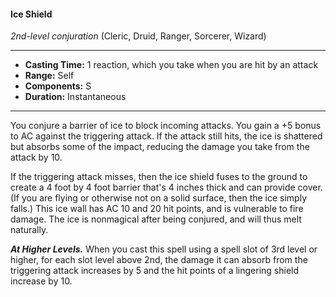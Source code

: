 #### Ice Shield
*2nd-level conjuration* (Cleric, Druid, Ranger, Sorcerer, Wizard)
___
- **Casting Time:** 1 reaction, which you take when you are hit by an attack
- **Range:** Self
- **Components:** S
- **Duration:** Instantaneous
---
You conjure a barrier of ice to block incoming attacks. You gain a +5 bonus to AC against the triggering attack. If the attack still hits, the ice is shattered but absorbs some of the impact, reducing the damage you take from the attack by 10.

If the triggering attack misses, then the ice shield fuses to the ground to create a 4 foot by 4 foot barrier that's 4 inches thick and can provide cover. (If you are flying or otherwise not on a solid surface, then the ice simply falls.) This ice wall has AC 10 and 20 hit points, and is vulnerable to fire damage. The ice is nonmagical after being conjured, and will thus melt naturally.

***At Higher Levels.*** When you cast this spell using a spell slot of 3rd level or higher, for each slot level above 2nd, the damage it can absorb from the triggering attack increases by 5 and the hit points of a lingering shield increase by 10.
